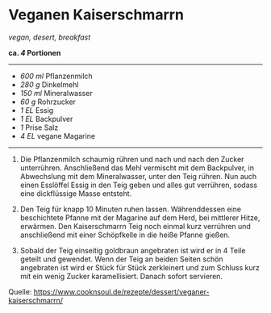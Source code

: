 # Veganen Kaiserschmarrn

*vegan, desert, breakfast*

**ca. *4* Portionen**

-----

- *600 ml* Pflanzenmilch
- *280 g* Dinkelmehl
- *150 ml* Mineralwasser
- *60 g* Rohrzucker
- *1 EL* Essig
- *1 EL* Backpulver
- *1* Prise Salz
- *4 EL* vegane Magarine
-----

1. Die Pflanzenmilch schaumig rühren und nach und nach den Zucker unterrühren. Anschließend das Mehl vermischt mit dem Backpulver, in Abwechslung mit dem Mineralwasser, unter den Teig rühren. Nun auch einen Esslöffel Essig in den Teig geben und alles gut verrühren, sodass eine dickflüssige Masse entsteht.

2. Den Teig für knapp 10 Minuten ruhen lassen. Währenddessen eine beschichtete Pfanne mit der Magarine auf dem Herd, bei mittlerer Hitze, erwärmen. Den Kaiserschmarrn Teig noch einmal kurz verrühren und anschließend mit einer Schöpfkelle in die heiße Pfanne gießen.

3. Sobald der Teig einseitig goldbraun angebraten ist wird er in 4 Teile geteilt und gewendet. Wenn der Teig an beiden Seiten schön angebraten ist wird er Stück für Stück zerkleinert und zum Schluss kurz mit ein wenig Zucker karamellisiert. Danach sofort servieren.

Quelle: https://www.cooknsoul.de/rezepte/dessert/veganer-kaiserschmarrn/